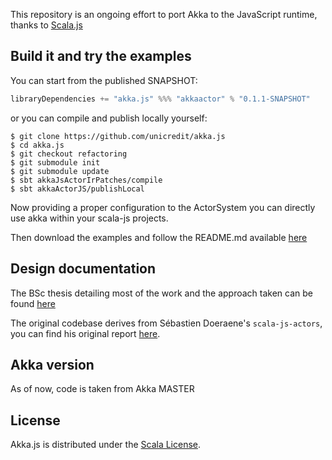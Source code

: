 This repository is an ongoing effort to port Akka to the JavaScript runtime, thanks to [Scala.js](http://scala-js.org)

## Build it and try the examples

You can start from the published SNAPSHOT:
```scala
libraryDependencies += "akka.js" %%% "akkaactor" % "0.1.1-SNAPSHOT"
```

or you can compile and publish locally yourself:
``` 
$ git clone https://github.com/unicredit/akka.js
$ cd akka.js
$ git checkout refactoring
$ git submodule init
$ git submodule update
$ sbt akkaJsActorIrPatches/compile
$ sbt akkaActorJS/publishLocal
```

Now providing a proper configuration to the ActorSystem you can directly use akka within your scala-js projects.

Then download the examples and follow the README.md available [here](https://github.com/unicredit/akka.js-examples)

## Design documentation

The BSc thesis detailing most of the work and the approach taken can be found [here](pdf/thesis.pdf)

The original codebase derives from Sébastien Doeraene's `scala-js-actors`, you can find his original report [here](http://lampwww.epfl.ch/~doeraene/scalajs-actors-design.pdf).

## Akka version

As of now, code is taken from Akka MASTER

## License

Akka.js is distributed under the
[Scala License](http://www.scala-lang.org/license.html).
